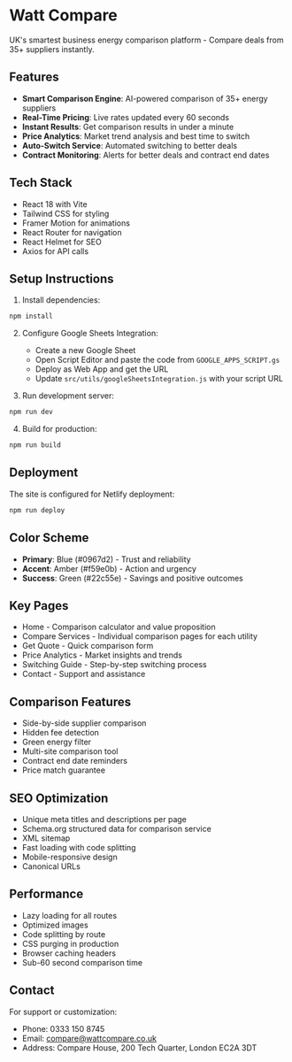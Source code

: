 # Watt Compare

UK's smartest business energy comparison platform - Compare deals from 35+ suppliers instantly.

## Features

- **Smart Comparison Engine**: AI-powered comparison of 35+ energy suppliers
- **Real-Time Pricing**: Live rates updated every 60 seconds
- **Instant Results**: Get comparison results in under a minute
- **Price Analytics**: Market trend analysis and best time to switch
- **Auto-Switch Service**: Automated switching to better deals
- **Contract Monitoring**: Alerts for better deals and contract end dates

## Tech Stack

- React 18 with Vite
- Tailwind CSS for styling
- Framer Motion for animations
- React Router for navigation
- React Helmet for SEO
- Axios for API calls

## Setup Instructions

1. Install dependencies:
```bash
npm install
```

2. Configure Google Sheets Integration:
   - Create a new Google Sheet
   - Open Script Editor and paste the code from `GOOGLE_APPS_SCRIPT.gs`
   - Deploy as Web App and get the URL
   - Update `src/utils/googleSheetsIntegration.js` with your script URL

3. Run development server:
```bash
npm run dev
```

4. Build for production:
```bash
npm run build
```

## Deployment

The site is configured for Netlify deployment:

```bash
npm run deploy
```

## Color Scheme

- **Primary**: Blue (#0967d2) - Trust and reliability
- **Accent**: Amber (#f59e0b) - Action and urgency
- **Success**: Green (#22c55e) - Savings and positive outcomes

## Key Pages

- Home - Comparison calculator and value proposition
- Compare Services - Individual comparison pages for each utility
- Get Quote - Quick comparison form
- Price Analytics - Market insights and trends
- Switching Guide - Step-by-step switching process
- Contact - Support and assistance

## Comparison Features

- Side-by-side supplier comparison
- Hidden fee detection
- Green energy filter
- Multi-site comparison tool
- Contract end date reminders
- Price match guarantee

## SEO Optimization

- Unique meta titles and descriptions per page
- Schema.org structured data for comparison service
- XML sitemap
- Fast loading with code splitting
- Mobile-responsive design
- Canonical URLs

## Performance

- Lazy loading for all routes
- Optimized images
- Code splitting by route
- CSS purging in production
- Browser caching headers
- Sub-60 second comparison time

## Contact

For support or customization:
- Phone: 0333 150 8745
- Email: compare@wattcompare.co.uk
- Address: Compare House, 200 Tech Quarter, London EC2A 3DT